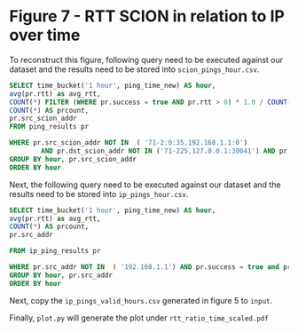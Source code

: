 # Figure 7 - RTT SCION in relation to IP over time

To reconstruct this figure, following query need to be executed against our dataset and the results need to be stored into `scion_pings_hour.csv`.

```sql
SELECT time_bucket('1 hour', ping_time_new) AS hour,
avg(pr.rtt) as avg_rtt,
COUNT(*) FILTER (WHERE pr.success = true AND pr.rtt > 0) * 1.0 / COUNT(*) AS success_ratio,
COUNT(*) AS prcount,
pr.src_scion_addr
FROM ping_results pr

WHERE pr.src_scion_addr NOT IN  ( '71-2:0:35,192.168.1.1:0') 
		AND pr.dst_scion_addr NOT IN ('71-225,127.0.0.1:30041') AND pr.success = true and pr.RTT > 0 AND pr.ping_time_new < '2025-02-08'
GROUP BY hour, pr.src_scion_addr
ORDER BY hour
```

Next, the following query need to be executed against our dataset and the results need to be stored into `ip_pings_hour.csv`.

```sql
SELECT time_bucket('1 hour', ping_time_new) AS hour,
avg(pr.rtt) as avg_rtt,
COUNT(*) AS prcount,
pr.src_addr

FROM ip_ping_results pr

WHERE pr.src_addr NOT IN  ( '192.168.1.1') AND pr.success = true and pr.RTT > 0 AND pr.ping_time_new < '2025-02-08'
GROUP BY hour, pr.src_addr
ORDER BY hour
```

Next, copy the `ip_pings_valid_hours.csv` generated in figure 5 to `input`.

Finally, `plot.py` will generate the plot under `rtt_ratio_time_scaled.pdf`